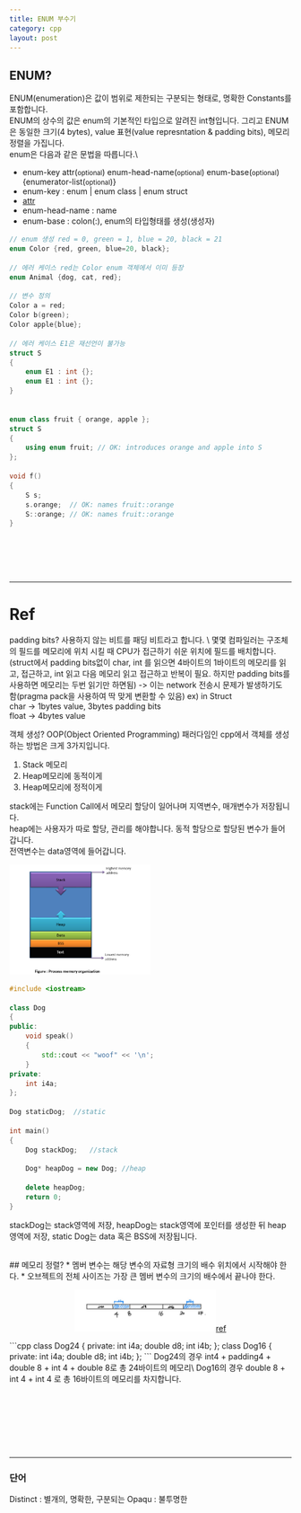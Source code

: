 ```yaml
---
title: ENUM 부수기
category: cpp
layout: post
---
```


## ENUM?
ENUM(enumeration)은 값이 범위로 제한되는 구분되는 형태로, 명확한 Constants를 포함합니다.\
ENUM의 상수의 값은 enum의 기본적인 타입으로 알려진 int형입니다. 그리고 ENUM은 동일한 크기(4 bytes), value 표현(value represntation & padding bits), 메모리 정렬을 가집니다.\
enum은 다음과 같은 문법을 따릅니다.\
* enum-key attr(<small>optional</small>) enum-head-name(<small>optional</small>) enum-base(<small>optional</small>) {enumerator-list(<small>optional</small>)}
* enum-key : enum \| enum class \| enum struct
* <a href="https://en.cppreference.com/w/cpp/language/attributes">attr</a>
* enum-head-name : name
* enum-base : colon(:), enum의 타입형태를 생성(생성자) 

```cpp
// enum 생성 red = 0, green = 1, blue = 20, black = 21
enum Color {red, green, blue=20, black};

// 에러 케이스 red는 Color enum 객체에서 이미 등장
enum Animal {dog, cat, red};

// 변수 정의
Color a = red;
Color b(green);
Color apple{blue};

// 에러 케이스 E1은 재선언이 불가능
struct S
{
    enum E1 : int {};
    enum E1 : int {};
}


enum class fruit { orange, apple };
struct S
{
    using enum fruit; // OK: introduces orange and apple into S
};

void f()
{
    S s;
    s.orange;  // OK: names fruit::orange
    S::orange; // OK: names fruit::orange
}
```

<br><br><br><br>

-----
# Ref
 padding bits?
사용하지 않는 비트를 패딩 비트라고 합니다. \ 몇몇 컴파일러는 구조체의 필드를 메모리에 위치 시킬 때 CPU가 접근하기 쉬운 위치에 필드를 배치합니다.(struct에서 padding bits없이 char, int 를 읽으면 4바이트의 1바이트의 메모리를 읽고, 접근하고, int 읽고 다음 메모리 읽고 접근하고 반복이 필요. 하지만 padding bits를 사용하면 메모리는 두번 읽기만 하면됨) -> 이는 network 전송시 문제가 발생하기도 함(pragma pack을 사용하여 딱 맞게 변환할 수 있음)
ex) in Struct\
    char -> 1bytes value, 3bytes padding bits\
    float -> 4bytes value

 객체 생성?
OOP(Object Oriented Programming) 패러다임인 cpp에서 객체를 생성하는 방법은 크게 3가지입니다.
  1. Stack 메모리
  2. Heap메모리에 동적이게
  3. Heap메모리에 정적이게

stack에는 Function Call에서 메모리 할당이 일어나며 지역변수, 매개변수가 저장됩니다.\
heap에는 사용자가 따로 할당, 관리를 해야합니다. 동적 할당으로 할당된 변수가 들어갑니다.\
전역변수는 data영역에 들어갑니다.
<p align="left"><img src="/assets/img/cpp/process_memory_organization.jpg" width="50%" height="30%"></p>

```cpp
#include <iostream>

class Dog
{
public:
    void speak()
    {
        std::cout << "woof" << '\n';
    }
private:
    int i4a;
};

Dog staticDog;  //static

int main()
{
    Dog stackDog;   //stack
        
    Dog* heapDog = new Dog; //heap
                
    delete heapDog;
    return 0;
}
```
stackDog는 stack영역에 저장, heapDog는 stack영역에 포인터를 생성한 뒤 heap 영역에 저장, static Dog는 data 혹은 BSS에 저장됩니다.

<br>
## 메모리 정렬?
* 멤버 변수는 해당 변수의 자료형 크기의 배수 위치에서 시작해야 한다.
* 오브젝트의 전체 사이즈는 가장 큰 멤버 변수의 크기의 배수에서 끝나야 한다.
<p align="center"><img src="/assets/img/cpp/memory_alignment.jpg" width="50%" height="30%"><a href="https://pretending.tistory.com/entry/C-Memory-Alignment-%EB%A9%94%EB%AA%A8%EB%A6%AC-%EC%96%BC%EB%9D%BC%EC%9D%B8%EB%A8%BC%ED%8A%B8-Object-In-Memory-%EA%B0%9D%EC%B2%B4%EC%83%9D%EC%84%B1">ref</a></p>
```cpp
class Dog24
{
private:
    int i4a;
    double d8;
    int i4b;
};
class Dog16
{
private:
    int i4a;
    double d8;
    int i4b;
};
```
Dog24의 경우 int4 + padding4 + double 8 + int 4 + double 8로 총 24바이트의 메모리\
Dog16의 경우 double 8 + int 4 + int 4 로 총 16바이트의 메모리를 차지합니다.



<br><br><br><br><br><br>

---
### 단어
Distinct : 별개의, 명확한, 구분되는
Opaqu : 불투명한
